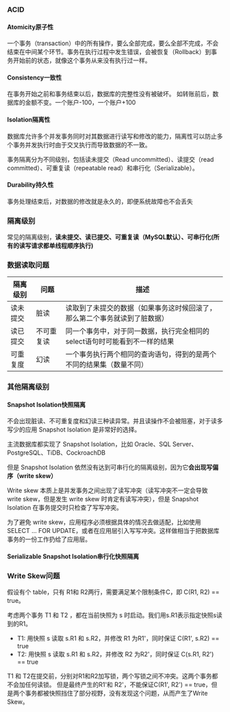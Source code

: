 

### ACID

#### Atomicity原子性

一个事务（transaction）中的所有操作，要么全部完成，要么全部不完成，不会结束在中间某个环节。事务在执行过程中发生错误，会被恢复（Rollback）到事务开始前的状态，就像这个事务从来没有执行过一样。



#### Consistency一致性

在事务开始之前和事务结束以后，数据库的完整性没有被破坏。
如转账前后，数据库的金额不变。一个账户-100，一个账户+100



#### Isolation隔离性

数据库允许多个并发事务同时对其数据进行读写和修改的能力，隔离性可以防止多个事务并发执行时由于交叉执行而导致数据的不一致。

事务隔离分为不同级别，包括读未提交（Read uncommitted）、读提交（read committed）、可重复读（repeatable read）和串行化（Serializable）。



#### Durability持久性

事务处理结束后，对数据的修改就是永久的，即便系统故障也不会丢失



### 隔离级别

常见的隔离级别，**读未提交、读已提交、可重复读（MySQL默认）、可串行化(所有的读写请求都单线程顺序执行)**



### 数据读取问题

| 隔离级别 | 问题       | 描述                                                         |
| -------- | ---------- | ------------------------------------------------------------ |
| 读未提交 | 脏读       | 读取到了未提交的数据（如果事务这时候回滚了，那么第二个事务就读到了脏数据） |
| 读已提交 | 不可重复读 | 同一个事务中，对于同一数据，执行完全相同的select语句时可能看到不一样的结果 |
| 可重复度 | 幻读       | 一个事务执行两个相同的查询语句，得到的是两个不同的结果集（数量不同） |





### 其他隔离级别

#### Snapshot Isolation快照隔离

不会出现脏读、不可重复度和幻读三种读异常。并且读操作不会被阻塞，对于读多写少的应用 Snapshot Isolation 是非常好的选择。

主流数据库都实现了 Snapshot Isolation，比如 Oracle、SQL Server、PostgreSQL、TiDB、CockroachDB

但是 Snapshot Isolation 依然没有达到可串行化的隔离级别，因为它**会出现写偏序（write skew）**

Write skew 本质上是并发事务之间出现了读写冲突（读写冲突不一定会导致 write skew，但是发生 write skew 时肯定有读写冲突），但是 Snapshot Isolation 在事务提交时只检查了写写冲突。

为了避免 write skew，应用程序必须根据具体的情况去做适配，比如使用SELECT ... FOR UPDATE，或者在应用层引入写写冲突。这样做相当于把数据库事务的一份工作扔给了应用层。



#### Serializable Snapshot Isolation串行化快照隔离





### Write Skew问题

假设有个 table，只有 R1和 R2两行，需要满足某个限制条件C，即 C(R1, R2) == true。

考虑两个事务 T1 和 T2 ，都在当前快照为 s 时启动。我们用s.R1表示指定快照s读到的R1。

- T1: 用快照 s 读取 s.R1 和 s.R2，并修改 R1 为R1&#39;，同时保证 C(R1&#39;, s.R2) == true
- T2: 用快照 s 读取 s.R1 和 s.R2，并修改 R2 为R2&#39;，同时保证 C(s.R1, R2&#39;) == true

T1 和 T2在提交前，分别对R1和R2加写锁，两个写锁之间不冲突。这两个事务都不会加任何读锁。 但是最终产生的R1&#39;和 R2&#39;，不能保证C(R1&#39;, R2&#39;) == true，但是两个事务都被快照挡住了部分视野，没有发现这个问题，从而产生了Write Skew。